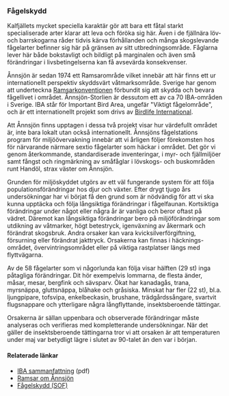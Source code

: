 ### Fågelskydd

Kalfjällets mycket speciella karaktär gör att bara ett fåtal starkt specialiserade arter klarar att leva och föröka sig här. Även i de fjällnära löv- och barrskogarna råder tidvis kärva förhållanden och många skogslevande fågelarter befinner sig här på gränsen av sitt utbredningsområde. Fåglarna lever här både bokstavligt och bildligt på marginalen och även små förändringar i livsbetingelserna kan få avsevärda konsekvenser.

Ånnsjön är sedan 1974 ett Ramsarområde vilket innebär att här finns ett ur internationellt perspektiv skyddsvärt våtmarksområde. Sverige har genom att underteckna [Ramsarkonventionen][1] förbundit sig att skydda och bevara fågellivet i området. Ånnsjön-Storlien är dessutom ett av ca 70 IBA-områden i Sverige. IBA står för Important Bird Area, ungefär "Viktigt fågelområde", och är ett internationellt projekt som drivs av [Birdlife&nbsp;International][2].

Att Ånnsjön finns upptagen i dessa två projekt visar hur värdefullt området är, inte bara lokalt utan också internationellt. Ånnsjöns fågelstations program för miljöövervakning innebär att vi årligen följer förekomsten hos för närvarande närmare sextio fågelarter som häckar i området. Det gör vi genom återkommande, standardiserade inventeringar, i myr- och fjällmiljöer samt fångst och ringmärkning av småfåglar i lövskogs- och buskområden runt Handöl, strax väster om Ånnsjön.

Grunden för miljöskyddet utgörs av ett väl fungerande system för att följa populationsförändringar hos djur och växter. Efter drygt tjugo års undersökningar har vi börjat få den grund som är nödvändig för att vi ska kunna upptäcka och följa långsiktiga förändringar i fågelfaunan. Kortsiktiga förändringar under något eller några år är vanliga och beror oftast på vädret. Däremot kan långsiktiga förändringar bero på miljöförändringar som utdikning av våtmarker, högt betestryck, igenväxning av åkermark och förändrat skogsbruk. Andra orsaker kan vara kvicksilverförgiftning, försurning eller förändrat jakttryck. Orsakerna kan finnas i häcknings- området, övervintringsområdet eller på viktiga rastplatser längs med flyttvägarna.

Av de 58 fågelarter som vi någorlunda kan följa visar hälften (29 st) inga påtagliga förändringar. Dit hör exempelvis lommarna, de flesta änder, måsar, mesar, bergfink och sävsparv. Ökat har kanadagås, trana, myrsnäppa, gluttsnäppa, blåhake och gråsiska. Minskat har fler (22 st), bl.a. ljungpipare, tofsvipa, enkelbeckasin, brushane, trädgårdssångare, svartvit flugsnappare och ytterligare några långflyttande, insektsberoende tättingar.

Orsakerna är sällan uppenbara och observerade förändringar måste analyseras och verifieras med kompletterande undersökningar. När det gäller de insektsberoende tättingarna tror vi att orsaken är att temperaturen under maj var betydligt lägre i slutet av 90-talet än den var i början.

#### Relaterade länkar
- [IBA sammanfattning](/file/iba/summary.pdf) (pdf)
- [Ramsar om Ånnsjön](https://rsis.ramsar.org/ris/26)
- [Fågelskydd (SOF)](http://www.sofnet.org/sveriges-ornitologiska-forening/fagelskydd/)

[1]: <http://ramsar.org>
[2]: <http://birdlife.org>